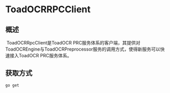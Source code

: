 # ToadOCRRPCClient

## 概述

​	ToadOCRRpcClient是ToadOCR PRC服务体系的客户端，其提供对ToadOCREngine与ToadOCRPreprocessor服务的调用方式，使得新服务可以快速接入ToadOCR PRC服务体系。

## 获取方式

```sh
go get 
```

